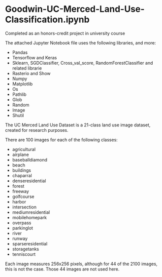 # Goodwin-UC-Merced-Land-Use-Classification.ipynb
Completed as an honors-credit project in university course

The attached Jupyter Notebook file uses the following libraries, and more:
- Pandas
- Tensorflow and Keras
- Sklearn, SGDClassifier, Cross_val_score, RandomForestClassifier and related librarie
- Rasterio and Show
- Numpy
- Matplotlib
- Os
- Pathlib
- Glob
- Random
- Image
- Shutil


The UC Merced Land Use Dataset is a 21-class land use image dataset, created for research purposes.

There are 100 images for each of the following classes:

- agricultural
- airplane
- baseballdiamond
- beach
- buildings
- chaparral
- denseresidential
- forest
- freeway
- golfcourse
- harbor
- intersection
- mediumresidential
- mobilehomepark
- overpass
- parkinglot
- river
- runway
- sparseresidential
- storagetanks
- tenniscourt


Each image measures 256x256 pixels, although for 44 of the 2100 images, this is not the case. Those 44 images are not used here.

